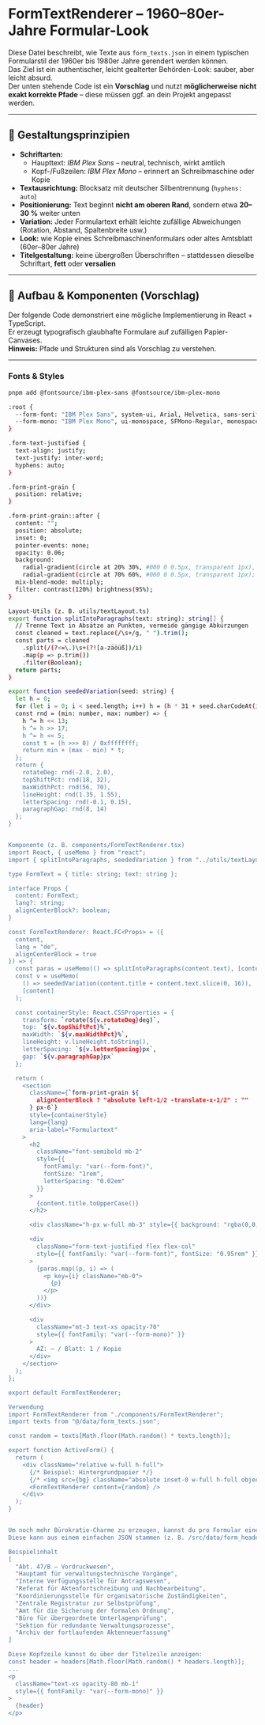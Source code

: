 # FormTextRenderer – 1960–80er-Jahre Formular-Look

Diese Datei beschreibt, wie Texte aus `form_texts.json` in einem typischen Formularstil der 1960er bis 1980er Jahre gerendert werden können.  
Das Ziel ist ein authentischer, leicht gealterter Behörden-Look: sauber, aber leicht absurd.  
Der unten stehende Code ist ein **Vorschlag** und nutzt **möglicherweise nicht exakt korrekte Pfade** – diese müssen ggf. an dein Projekt angepasst werden.

---

## 🎨 Gestaltungsprinzipien

- **Schriftarten:**  
  - Haupttext: *IBM Plex Sans* – neutral, technisch, wirkt amtlich  
  - Kopf-/Fußzeilen: *IBM Plex Mono* – erinnert an Schreibmaschine oder Kopie  
- **Textausrichtung:** Blocksatz mit deutscher Silbentrennung (`hyphens: auto`)  
- **Positionierung:** Text beginnt **nicht am oberen Rand**, sondern etwa **20–30 %** weiter unten  
- **Variation:** Jeder Formulartext erhält leichte zufällige Abweichungen (Rotation, Abstand, Spaltenbreite usw.)  
- **Look:** wie Kopie eines Schreibmaschinenformulars oder altes Amtsblatt (60er–80er Jahre)  
- **Titelgestaltung:** keine übergroßen Überschriften – stattdessen dieselbe Schriftart, **fett** oder **versalien**  

---

## 🧩 Aufbau & Komponenten (Vorschlag)

Der folgende Code demonstriert eine mögliche Implementierung in React + TypeScript.  
Er erzeugt typografisch glaubhafte Formulare auf zufälligen Papier-Canvases.  
**Hinweis:** Pfade und Strukturen sind als Vorschlag zu verstehen.

---

### Fonts & Styles

```bash
pnpm add @fontsource/ibm-plex-sans @fontsource/ibm-plex-mono

:root {
  --form-font: "IBM Plex Sans", system-ui, Arial, Helvetica, sans-serif;
  --form-mono: "IBM Plex Mono", ui-monospace, SFMono-Regular, monospace;
}

.form-text-justified {
  text-align: justify;
  text-justify: inter-word;
  hyphens: auto;
}

.form-print-grain {
  position: relative;
}

.form-print-grain::after {
  content: "";
  position: absolute;
  inset: 0;
  pointer-events: none;
  opacity: 0.06;
  background:
    radial-gradient(circle at 20% 30%, #000 0 0.5px, transparent 1px),
    radial-gradient(circle at 70% 60%, #000 0 0.5px, transparent 1px);
  mix-blend-mode: multiply;
  filter: contrast(120%) brightness(95%);
}

Layout-Utils (z. B. utils/textLayout.ts)
export function splitIntoParagraphs(text: string): string[] {
  // Trenne Text in Absätze an Punkten, vermeide gängige Abkürzungen
  const cleaned = text.replace(/\s+/g, " ").trim();
  const parts = cleaned
    .split(/(?<=\.)\s+(?![a-zäöüß])/i)
    .map(p => p.trim())
    .filter(Boolean);
  return parts;
}

export function seededVariation(seed: string) {
  let h = 0;
  for (let i = 0; i < seed.length; i++) h = (h * 31 + seed.charCodeAt(i)) | 0;
  const rnd = (min: number, max: number) => {
    h ^= h << 13;
    h ^= h >> 17;
    h ^= h << 5;
    const t = (h >>> 0) / 0xffffffff;
    return min + (max - min) * t;
  };
  return {
    rotateDeg: rnd(-2.0, 2.0),
    topShiftPct: rnd(18, 32),
    maxWidthPct: rnd(56, 70),
    lineHeight: rnd(1.35, 1.55),
    letterSpacing: rnd(-0.1, 0.15),
    paragraphGap: rnd(8, 14)
  };
}


Komponente (z. B. components/FormTextRenderer.tsx)
import React, { useMemo } from "react";
import { splitIntoParagraphs, seededVariation } from "../utils/textLayout";

type FormText = { title: string; text: string };

interface Props {
  content: FormText;
  lang?: string;
  alignCenterBlock?: boolean;
}

const FormTextRenderer: React.FC<Props> = ({
  content,
  lang = "de",
  alignCenterBlock = true
}) => {
  const paras = useMemo(() => splitIntoParagraphs(content.text), [content.text]);
  const v = useMemo(
    () => seededVariation(content.title + content.text.slice(0, 16)),
    [content]
  );

  const containerStyle: React.CSSProperties = {
    transform: `rotate(${v.rotateDeg}deg)`,
    top: `${v.topShiftPct}%`,
    maxWidth: `${v.maxWidthPct}%`,
    lineHeight: v.lineHeight.toString(),
    letterSpacing: `${v.letterSpacing}px`,
    gap: `${v.paragraphGap}px`
  };

  return (
    <section
      className={`form-print-grain ${
        alignCenterBlock ? "absolute left-1/2 -translate-x-1/2" : ""
      } px-6`}
      style={containerStyle}
      lang={lang}
      aria-label="Formulartext"
    >
      <h2
        className="font-semibold mb-2"
        style={{
          fontFamily: "var(--form-font)",
          fontSize: "1rem",
          letterSpacing: "0.02em"
        }}
      >
        {content.title.toUpperCase()}
      </h2>

      <div className="h-px w-full mb-3" style={{ background: "rgba(0,0,0,.55)" }} />

      <div
        className="form-text-justified flex flex-col"
        style={{ fontFamily: "var(--form-font)", fontSize: "0.95rem" }}
      >
        {paras.map((p, i) => (
          <p key={i} className="mb-0">
            {p}
          </p>
        ))}
      </div>

      <div
        className="mt-3 text-xs opacity-70"
        style={{ fontFamily: "var(--form-mono)" }}
      >
        AZ: — / Blatt: 1 / Kopie
      </div>
    </section>
  );
};

export default FormTextRenderer;

Verwendung
import FormTextRenderer from "./components/FormTextRenderer";
import texts from "@/data/form_texts.json";

const random = texts[Math.floor(Math.random() * texts.length)];

export function ActiveForm() {
  return (
    <div className="relative w-full h-full">
      {/* Beispiel: Hintergrundpapier */}
      {/* <img src={bg} className="absolute inset-0 w-full h-full object-contain" /> */}
      <FormTextRenderer content={random} />
    </div>
  );
}


Um noch mehr Bürokratie-Charme zu erzeugen, kannst du pro Formular eine generierte Kopfzeile hinzufügen.
Diese kann aus einem einfachen JSON stammen (z. B. /src/data/form_headers.json), das zufällig kombiniert wird.

Beispielinhalt
[
  "Abt. 47/B – Vordruckwesen",
  "Hauptamt für verwaltungstechnische Vorgänge",
  "Interne Verfügungsstelle für Antragswesen",
  "Referat für Aktenfortschreibung und Nachbearbeitung",
  "Koordinierungsstelle für organisatorische Zuständigkeiten",
  "Zentrale Registratur zur Selbstprüfung",
  "Amt für die Sicherung der formalen Ordnung",
  "Büro für übergeordnete Unterlagenprüfung",
  "Sektion für redundante Verwaltungsprozesse",
  "Archiv der fortlaufenden Aktenneuerfassung"
]

Diese Kopfzeile kannst du über der Titelzeile anzeigen:
const header = headers[Math.floor(Math.random() * headers.length)];
...
<p
  className="text-xs opacity-80 mb-1"
  style={{ fontFamily: "var(--form-mono)" }}
>
  {header}
</p>